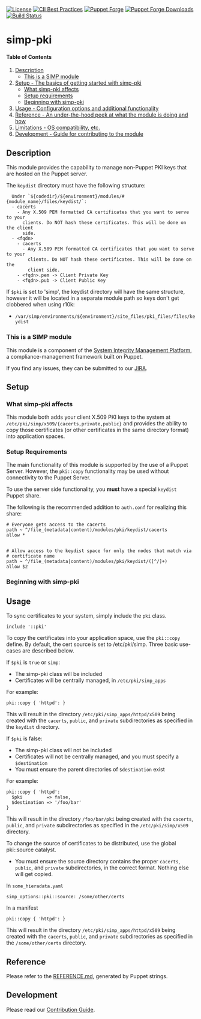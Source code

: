 [![License](https://img.shields.io/:license-apache-blue.svg)](http://www.apache.org/licenses/LICENSE-2.0.html)
[![CII Best Practices](https://bestpractices.coreinfrastructure.org/projects/73/badge)](https://bestpractices.coreinfrastructure.org/projects/73)
[![Puppet Forge](https://img.shields.io/puppetforge/v/simp/pki.svg)](https://forge.puppetlabs.com/simp/pki)
[![Puppet Forge Downloads](https://img.shields.io/puppetforge/dt/simp/pki.svg)](https://forge.puppetlabs.com/simp/pki)
[![Build Status](https://travis-ci.org/simp/pupmod-simp-pki.svg)](https://travis-ci.org/simp/pupmod-simp-pki)

# simp-pki

#### Table of Contents

1. [Description](#description)
   * [This is a SIMP module](#this-is-a-simp-module)
2. [Setup - The basics of getting started with simp-pki](#setup)
    * [What simp-pki affects](#what-simp-pki-affects)
    * [Setup requirements](#setup-requirements)
    * [Beginning with simp-pki](#beginning-with-simp-pki)
3. [Usage - Configuration options and additional functionality](#usage)
4. [Reference - An under-the-hood peek at what the module is doing and how](#reference)
5. [Limitations - OS compatibility, etc.](#limitations)
6. [Development - Guide for contributing to the module](#development)

## Description

This module provides the capability to manage non-Puppet PKI keys that are
hosted on the Puppet server.

The `keydist` directory must have the following structure:

```
  Under `${codedir}/${environment}/modules/#{module_name}/files/keydist/`:
  - cacerts
    - Any X.509 PEM formatted CA certificates that you want to serve to your
      clients. Do NOT hash these certificates. This will be done on the client
      side.
  - <fqdn>
    - cacerts
      - Any X.509 PEM formatted CA certificates that you want to serve to your
        clients. Do NOT hash these certificates. This will be done on the
        client side.
    - <fqdn>.pem -> Client Private Key
    - <fqdn>.pub -> Client Public Key
```

If `$pki` is set to 'simp', the keydist directory will have the same structure,
however it will be located in a separate module path so keys don't get clobbered
when using r10k:
* `/var/simp/environments/${environment}/site_files/pki_files/files/keydist`


### This is a SIMP module

This module is a component of the [System Integrity Management Platform](https://simp-project.com),
a compliance-management framework built on Puppet.

If you find any issues, they can be submitted to our
[JIRA](https://simp-project.atlassian.net/).

## Setup

### What simp-pki affects

This module both adds your client X.509 PKI keys to the system at
`/etc/pki/simp/x509/{cacerts,private,public}` and provides the ability to copy those
certificates (or other certificates in the same directory format) into
application spaces.

### Setup Requirements

The main functionality of this module is supported by the use of a Puppet
Server. However, the `pki::copy` functionality may be used without connectivity
to the Puppet Server.

To use the server side functionality, you **must** have a special `keydist`
Puppet share.

The following is the recommended addition to `auth.conf` for realizing this share:

```
# Everyone gets access to the cacerts
path ~ ^/file_(metadata|content)/modules/pki/keydist/cacerts
allow *


# Allow access to the keydist space for only the nodes that match via
# certificate name
path ~ ^/file_(metadata|content)/modules/pki/keydist/([^/]+)
allow $2
```

### Beginning with simp-pki

## Usage

To sync certificates to your system, simply include the `pki` class.

```
include '::pki'
```

To copy the certificates into your application space, use the `pki::copy`
define.  By default, the cert source is set to /etc/pki/simp. Three basic
use-cases are described below.

If `$pki` is `true` or `simp`:
- The simp-pki class will be included
- Certificates will be centrally managed, in `/etc/pki/simp_apps`

For example:

```
pki::copy { 'httpd': }
```

This will result in the directory `/etc/pki/simp_apps/httpd/x509` being created with the
`cacerts`, `public`, and `private` subdirectories as specified in the `keydist`
directory.

If `$pki` is false:
- The simp-pki class will not be included
- Certificates will not be centrally managed, and you must specify a `$destination`
- You must ensure the parent directories of `$destination` exist

For example:

```
pki::copy { 'httpd':
  $pki         => false,
  $destination => '/foo/bar'
}
```

This will result in the directory `/foo/bar/pki` being created with the `cacerts`,
`public`, and `private` subdirectories as specified in the `/etc/pki/simp/x509` directory.

To change the source of certificates to be distributed, use the global
pki::source catalyst.
- You must ensure the source directory contains the proper `cacerts`, `public`,
  and `private` subdirectories, in the correct format. Nothing else will get
  copied.

In `some_hieradata.yaml`

```
simp_options::pki::source: /some/other/certs
```

In a manifest

```
pki::copy { 'httpd': }
```

This will result in the directory `/etc/pki/simp_apps/httpd/x509` being created with
the `cacerts`, `public`, and `private` subdirectories as specified in the
`/some/other/certs` directory.

## Reference

Please refer to the [REFERENCE.md](REFERENCE.md), generated by Puppet strings.

## Development

Please read our [Contribution Guide](http://simp-doc.readthedocs.io/en/stable/contributors_guide/index.html).
